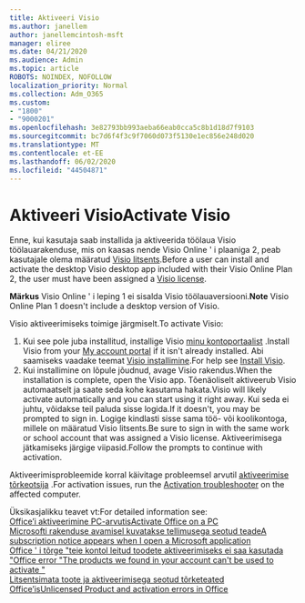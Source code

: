```yaml
---
title: Aktiveeri Visio
ms.author: janellem
author: janellemcintosh-msft
manager: eliree
ms.date: 04/21/2020
ms.audience: Admin
ms.topic: article
ROBOTS: NOINDEX, NOFOLLOW
localization_priority: Normal
ms.collection: Adm_O365
ms.custom:
- "1800"
- "9000201"
ms.openlocfilehash: 3e82793bb993aeba66eab0cca5c8b1d18d7f9103
ms.sourcegitcommit: bc7d6f4f3c9f7060d073f5130e1ec856e248d020
ms.translationtype: MT
ms.contentlocale: et-EE
ms.lasthandoff: 06/02/2020
ms.locfileid: "44504871"
---
```

# <a name="activate-visio"></a><span data-ttu-id="01a5d-102">Aktiveeri Visio</span><span class="sxs-lookup"><span data-stu-id="01a5d-102">Activate Visio</span></span>

<span data-ttu-id="01a5d-103">Enne, kui kasutaja saab installida ja aktiveerida töölaua Visio töölauarakenduse, mis on kaasas nende Visio Online ' i plaaniga 2, peab kasutajale olema määratud [Visio litsents](https://docs.microsoft.com/microsoft-365/admin/add-users/add-users).</span><span class="sxs-lookup"><span data-stu-id="01a5d-103">Before a user can install and activate the desktop Visio desktop app included with their Visio Online Plan 2, the user must have been assigned a [Visio license](https://docs.microsoft.com/microsoft-365/admin/add-users/add-users).</span></span>

<span data-ttu-id="01a5d-104">**Märkus** Visio Online ' i leping 1 ei sisalda Visio töölauaversiooni.</span><span class="sxs-lookup"><span data-stu-id="01a5d-104">**Note** Visio Online Plan 1 doesn't include a desktop version of Visio.</span></span>

<span data-ttu-id="01a5d-105">Visio aktiveerimiseks toimige järgmiselt.</span><span class="sxs-lookup"><span data-stu-id="01a5d-105">To activate Visio:</span></span>

1. <span data-ttu-id="01a5d-106">Kui see pole juba installitud, installige Visio [minu kontoportaalist](https://portal.office.com/account#installs) .</span><span class="sxs-lookup"><span data-stu-id="01a5d-106">Install Visio from your [My account portal](https://portal.office.com/account#installs) if it isn't already installed.</span></span> <span data-ttu-id="01a5d-107">Abi saamiseks vaadake teemat [Visio installimine](https://support.office.com/article/f98f21e3-aa02-4827-9167-ddab5b025710?wt.mc_id=OfficeAdm_ClientDIA_Alchemy1800).</span><span class="sxs-lookup"><span data-stu-id="01a5d-107">For help see [Install Visio](https://support.office.com/article/f98f21e3-aa02-4827-9167-ddab5b025710?wt.mc_id=OfficeAdm_ClientDIA_Alchemy1800).</span></span>
2. <span data-ttu-id="01a5d-108">Kui installimine on lõpule jõudnud, avage Visio rakendus.</span><span class="sxs-lookup"><span data-stu-id="01a5d-108">When the installation is complete, open the Visio app.</span></span> <span data-ttu-id="01a5d-109">Tõenäoliselt aktiveerub Visio automaatselt ja saate seda kohe kasutama hakata.</span><span class="sxs-lookup"><span data-stu-id="01a5d-109">Visio will likely activate automatically and you can start using it right away.</span></span> <span data-ttu-id="01a5d-110">Kui seda ei juhtu, võidakse teil paluda sisse logida.</span><span class="sxs-lookup"><span data-stu-id="01a5d-110">If it doesn't, you may be prompted to sign in.</span></span> <span data-ttu-id="01a5d-111">Logige kindlasti sisse sama töö- või koolikontoga, millele on määratud Visio litsents.</span><span class="sxs-lookup"><span data-stu-id="01a5d-111">Be sure to sign in with the same work or school account that was assigned a Visio license.</span></span> <span data-ttu-id="01a5d-112">Aktiveerimisega jätkamiseks järgige viipasid.</span><span class="sxs-lookup"><span data-stu-id="01a5d-112">Follow the prompts to continue with activation.</span></span> 

<span data-ttu-id="01a5d-113">Aktiveerimisprobleemide korral käivitage probleemsel arvutil [aktiveerimise tõrkeotsija](https://aka.ms/SARA-OfficeActivation-Alchemy) .</span><span class="sxs-lookup"><span data-stu-id="01a5d-113">For activation issues, run the [Activation troubleshooter](https://aka.ms/SARA-OfficeActivation-Alchemy) on the affected computer.</span></span>

<span data-ttu-id="01a5d-114">Üksikasjalikku teavet vt:</span><span class="sxs-lookup"><span data-stu-id="01a5d-114">For detailed information see:</span></span><br>
[<span data-ttu-id="01a5d-115">Office’i aktiveerimine PC-arvutis</span><span class="sxs-lookup"><span data-stu-id="01a5d-115">Activate Office on a PC</span></span>](https://support.office.com/article/5bd38f38-db92-448b-a982-ad170b1e187e?wt.mc_id=OfficeAdm_ClientDIA_Alchemy1800)<br>
[<span data-ttu-id="01a5d-116">Microsofti rakenduse avamisel kuvatakse tellimusega seotud teade</span><span class="sxs-lookup"><span data-stu-id="01a5d-116">A subscription notice appears when I open a Microsoft application</span></span>](https://support.office.com/article/4cabe32c-f594-4c0e-9191-3d3ade10cceb?wt.mc_id=OfficeAdm_ClientDIA_Alchemy1800)<br>
[<span data-ttu-id="01a5d-117">Office ' i tõrge "teie kontol leitud toodete aktiveerimiseks ei saa kasutada <app> "</span><span class="sxs-lookup"><span data-stu-id="01a5d-117">Office error "The products we found in your account can't be used to activate <app>"</span></span>](https://support.office.com/article/c9f9a0b3-5aae-4131-8077-21e6a59f141e?wt.mc_id=OfficeAdm_ClientDIA_Alchemy1800)<br>
[<span data-ttu-id="01a5d-118">Litsentsimata toote ja aktiveerimisega seotud tõrketeated Office’is</span><span class="sxs-lookup"><span data-stu-id="01a5d-118">Unlicensed Product and activation errors in Office</span></span>](https://support.office.com/article/0d23d3c0-c19c-4b2f-9845-5344fedc4380?wt.mc_id=OfficeAdm_ClientDIA_Alchemy1800)